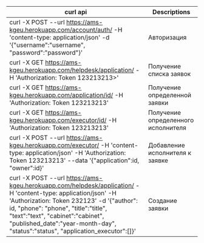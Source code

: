 curl api | Descriptions
----|--------------
 curl -X POST --url https://ams-kgeu.herokuapp.com/account/auth/ -H 'content-type: application/json' -d '{"username":"username", "password":"password"}' | Авторизация
 curl -X GET https://ams-kgeu.herokuapp.com/helpdesk/application/ -H 'Authorization: Token 123213213>' | Получение списка заявок
curl -X GET https://ams-kgeu.herokuapp.com/application/id/ -H 'Authorization: Token 123213213' | Получение определенной заявки
curl -X GET https://ams-kgeu.herokuapp.com/executor/id/ -H 'Authorization: Token 123213213' | Получение определенного исполнителя
curl -X POST --url https://ams-kgeu.herokuapp.com/executor/ -H 'content-type: application/json' -H 'Authorization: Token 123213213' --data '{"application":id, "owner":id}' | Добавление исполнителя к заявке 
curl -X POST --url https://ams-kgeu.herokuapp.com/helpdesk/application/ -H 'content-type: application/json' -H 'Authorization: Token 232123' -d '{"author": id, "phone": "phone", "title":"title", "text":"text", "cabinet":"cabinet", "published_date":"year-month-day", "status":"status", "application_executor":[]}' | Создание заявки
